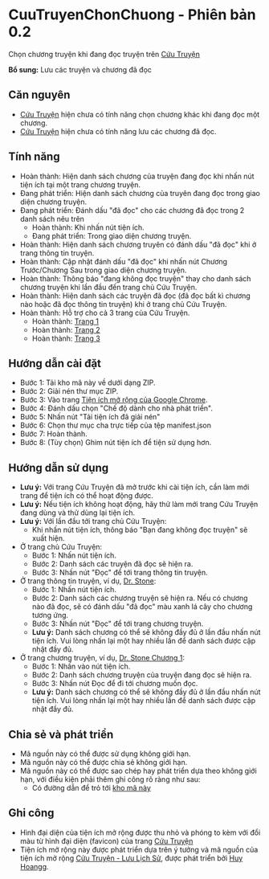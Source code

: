 # CuuTruyenChonChuong - Phiên bản 0.2
Chọn chương truyện khi đang đọc truyện trên [Cứu Truyện](https://cuutruyen.net/)

**Bổ sung:** Lưu các truyện và chương đã đọc

## Căn nguyên
- [Cứu Truyện](https://cuutruyen.net/) hiện chưa có tính năng chọn chương khác khi đang đọc một chương.
- [Cứu Truyện](https://cuutruyen.net/) hiện chưa có tính năng lưu các chương đã đọc.

## Tính năng
- Hoàn thành: Hiện danh sách chương của truyện đang đọc khi nhấn nút tiện ích tại một trang chương truyện.
- Đang phát triển: Hiện danh sách chương của truyên đang đọc trong giao diện chương truyện.
- Đang phát triển: Đánh dấu "đã đọc" cho các chương đã đọc trong 2 danh sách nêu trên
    - Hoàn thành: Khi nhấn nút tiện ích.
    - Đang phát triển: Trong giao diện chương truyện.
- Hoàn thành: Hiện danh sách chương truyên có đánh dấu "đã đọc" khi ở trang thông tin truyện.
- Hoàn thành: Cập nhật đánh dấu "đã đọc" khi nhấn nút Chương Trước/Chương Sau trong giao diện chương truyện.
- Hoàn thành: Thông báo "đang không đọc truyện" thay cho danh sách chương truyện khi lần đầu đến trang chủ Cứu Truyện.
- Hoàn thành: Hiện danh sách các truyện đã đọc (đã đọc bất kì chương nào hoặc đã đọc thông tin truyện) khi ở trang chủ Cứu Truyện.
- Hoàn thành: Hỗ trợ cho cả 3 trang của Cứu Truyện.
    - Hoàn thành: [Trang 1](https://cuutruyen.net/)
    - Hoàn thành: [Trang 2](https://hetcuutruyen.net/)
    - Hoàn thành: [Trang 3](https://cuutruyent9sv7.xyz/)

## Hướng dẫn cài đặt
- Bước 1: Tải kho mã này về dưới dạng ZIP.
- Bước 2: Giải nén thư mục ZIP.
- Bước 3: Vào trang [Tiện ích mở rộng của Google Chrome](chrome://extensions).
- Bước 4: Đánh dấu chọn "Chế độ dành cho nhà phát triển".
- Bước 5: Nhấn nút "Tải tiện ích đã giải nén"
- Bước 6: Chọn thư mục cha trực tiếp của tệp manifest.json
- Bước 7: Hoàn thành.
- Bước 8: (Tùy chọn) Ghim nút tiện ích để tiện sử dụng hơn.

## Hướng dẫn sử dụng
- **Lưu ý:** Với trang Cứu Truyện đã mở trước khi cài tiện ích, cần làm mới trang để tiện ích có thể hoạt động được.
- **Lưu ý:** Nếu tiện ích không hoạt động, hãy thử làm mới trang Cứu Truyện đang dùng và thử dùng lại tiện ích.
- **Lưu ý:** Với lần đầu tới trang chủ Cứu Truyện:
    - Khi nhấn nút tiện ích, thông báo "Bạn đang không đọc truyện" sẽ xuất hiện.
- Ở trang chủ Cứu Truyện:
    - Bước 1: Nhấn nút tiện ích.
    - Bước 2: Danh sách các truyện đã đọc sẽ hiện ra.
    - Bước 3: Nhấn nút "Đọc" để tới trang thông tin truyện.
- Ở trang thông tin truyện, ví dụ, [Dr. Stone](https://cuutruyen.net/mangas/16):
    - Bước 1: Nhấn nút tiện ích.
    - Bước 2: Danh sách các chương truyện sẽ hiện ra. Nếu có chương nào đã đọc, sẽ có đánh dấu "đã đọc" màu xanh lá cây cho chương tương ứng.
    - Bước 3: Nhấn nút "Đọc" để tới trang chương truyện.
    - **Lưu ý:** Danh sách chương có thể sẽ không đầy đủ ở lần đầu nhấn nút tiện ích. Vui lòng nhấn lại một hay nhiều lần để danh sách được cập nhật đầy đủ.
- Ở trang chương truyện, ví dụ, [Dr. Stone Chương 1](https://cuutruyen.net/mangas/16/chapters/2082):
    - Bước 1: Nhấn vào nút tiện ích.
    - Bước 2: Danh sách chương truyện của truyện đang đọc sẽ hiện ra.
    - Bước 3: Nhấn nút Đọc để đi tới chương muốn đọc.
    - **Lưu ý:** Danh sách chương có thể sẽ không đầy đủ ở lần đầu nhấn nút tiện ích. Vui lòng nhấn lại một hay nhiều lần để danh sách được cập nhật đầy đủ.

## Chia sẻ và phát triển
- Mã nguồn này có thể được sử dụng không giới hạn.
- Mã nguồn này có thể được chia sẻ không giới hạn.
- Mã nguồn này có thể được sao chép hay phát triển dựa theo không giới hạn, với điều kiện phải thêm ghi công rõ ràng như sau:
    + Có đường dẫn để trỏ tới [kho mã này](https://github.com/khangquangtran/CuuTruyenChonChuong)

## Ghi công
- Hình đại diện của tiện ích mở rộng được thu nhỏ và phóng to kèm với đổi màu từ hình đại diện (favicon) của trang [Cứu Truyện](https://cuutruyen.net/)
- Tiện ích mở rộng này được phát triển dựa trên ý tưởng và mã nguồn của tiện ích mở rộng [Cửu Truyện - Lưu Lịch Sử](https://github.com/huyhoangg9owl/CuuTruyenSaveHistory), được phát triển bởi [Huy Hoangg](https://github.com/huyhoangg9owl).
